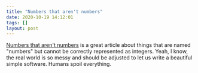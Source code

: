 ```yaml
---
title: "Numbers that aren't numbers"
date: 2020-10-19 14:12:01
tags: []
layout: post
---
```


[Numbers that aren't numbers](https://hilton.org.uk/blog/non-numeric-numbers) is a great article about things that are named "numbers" but cannot be correctly represented as integers. Yeah, I know, the real world is so messy and should be adjusted to let us write a beautiful simple software. Humans spoil everything.
